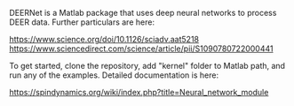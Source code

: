 DEERNet is a Matlab package that uses deep neural networks to process DEER data. Further particulars are here:

https://www.science.org/doi/10.1126/sciadv.aat5218
https://www.sciencedirect.com/science/article/pii/S1090780722000441

To get started, clone the repository, add "kernel" folder to Matlab path, and run any of the examples. Detailed documentation is here:

https://spindynamics.org/wiki/index.php?title=Neural_network_module
